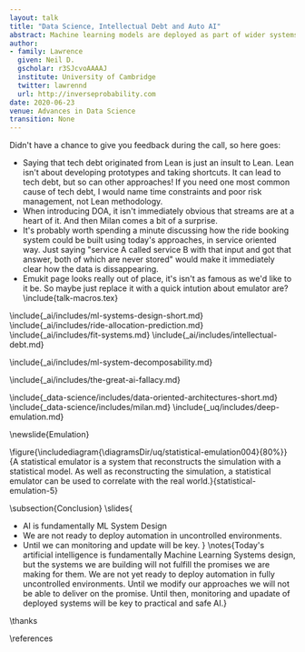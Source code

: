 ```yaml
---
layout: talk
title: "Data Science, Intellectual Debt and Auto AI"
abstract: Machine learning models are deployed as part of wider systems where outputs of one model are consumed by other models. This composite structure for machine learning systems is the dominant approach for deploying artificial intelligence. Such deployed systems can be complex to understand, they bring with them intellectual debt. In this talk we'll argue that the next frontier for automated machine learning is to move to automation of the systems design, going from AutoML to AutoAI.
author:
- family: Lawrence
  given: Neil D.
  gscholar: r3SJcvoAAAAJ
  institute: University of Cambridge
  twitter: lawrennd
  url: http://inverseprobability.com
date: 2020-06-23
venue: Advances in Data Science
transition: None
---
```

Didn't have a chance to give you feedback during the call, so here goes:
- Saying that tech debt originated from Lean is just an insult to Lean. Lean isn't about developing prototypes and taking shortcuts. It can lead to tech debt, but so can other approaches! If you need one most common cause of tech debt, I would name time constraints and poor risk management, not Lean methodology.
- When introducing DOA, it isn't immediately obvious that streams are at a heart of it. And then Milan comes a bit of a surprise.
- It's probably worth spending a minute discussing how the ride booking system could be built using today's approaches, in service oriented way. Just saying "service A called service B with that input and got that answer, both of which are never stored" would make it immediately clear how the data is dissappearing.
- Emukit page looks really out of place, it's isn't as famous as we'd like to it be. So maybe just replace it with a quick intution about emulator are?
\include{talk-macros.tex}

\include{_ai/includes/ml-systems-design-short.md}
\include{_ai/includes/ride-allocation-prediction.md}
\include{_ai/includes/fit-systems.md}
\include{_ai/includes/intellectual-debt.md}

\include{_ai/includes/ml-system-decomposability.md}

\include{_ai/includes/the-great-ai-fallacy.md}

\include{_data-science/includes/data-oriented-architectures-short.md}
\include{_data-science/includes/milan.md}
\include{_uq/includes/deep-emulation.md}


\newslide{Emulation}

\figure{\includediagram{\diagramsDir/uq/statistical-emulation004}{80%}}{A statistical emulator is a system that reconstructs the simulation with a statistical model. As well as reconstructing the simulation, a statistical emulator can be used to correlate with the real world.}{statistical-emulation-5}

\subsection{Conclusion}
\slides{
* AI is fundamentally ML System Design
* We are not ready to deploy automation in uncontrolled environments.
* Until we can monitoring and update will be key.
}
\notes{Today's artificial intelligence is fundamentally Machine Learning Systems design, but the systems we are building will not fulfill the promises we are making for them. We are not yet ready to deploy automation in fully uncontrolled environments. Until we modify our approaches we will not be able to deliver on the promise. Until then, monitoring and upadate of deployed systems will be key to practical and safe AI.}

\thanks

\references







